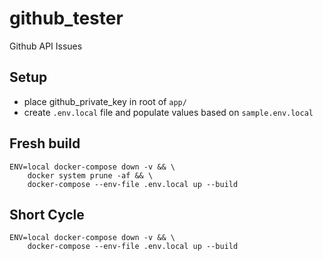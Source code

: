 # github_tester
Github API Issues

## Setup
- place github_private_key in root of `app/`
- create `.env.local` file and populate values based on `sample.env.local`

## Fresh build
```shell
ENV=local docker-compose down -v && \
    docker system prune -af && \
    docker-compose --env-file .env.local up --build
```

## Short Cycle
```shell
ENV=local docker-compose down -v && \
    docker-compose --env-file .env.local up --build
```
